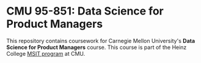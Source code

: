 # CMU 95-851: Data Science for Product Managers

This repository contains coursework for Carnegie Mellon University's **Data Science for Product Managers** course. This course is part of the Heinz College [MSIT program](https://www.heinz.cmu.edu/programs/information-technology-master/) at CMU.